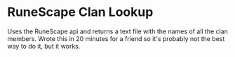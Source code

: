 # RuneScape Clan Lookup

Uses the RuneScape api and returns a text file with the names of all the clan members. 
Wrote this in 20 minutes for a friend so it's probably not the best way to do it, but it works.
